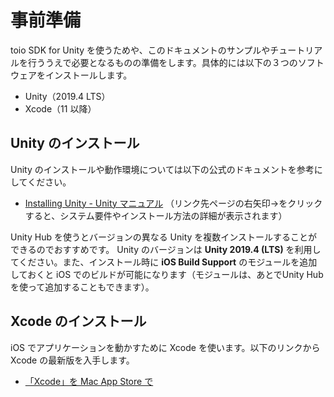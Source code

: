 # 事前準備

toio SDK for Unity を使うためや、このドキュメントのサンプルやチュートリアルを行ううえで必要となるものの準備をします。具体的には以下の３つのソフトウェアをインストールします。

- Unity（2019.4 LTS）
- Xcode（11 以降）

## Unity のインストール

Unity のインストールや動作環境については以下の公式のドキュメントを参考にしてください。

- [Installing Unity \- Unity マニュアル](https://docs.unity3d.com/ja/2019.4/Manual/GettingStartedInstallingUnity.html)
（リンク先ページの右矢印→をクリックすると、システム要件やインストール方法の詳細が表示されます）

Unity Hub を使うとバージョンの異なる Unity を複数インストールすることができるのでおすすめです。
Unity のバージョンは **Unity 2019.4 (LTS)** を利用してください。また、インストール時に **iOS Build Support** のモジュールを追加しておくと iOS でのビルドが可能になります（モジュールは、あとでUnity Hubを使って追加することもできます）。

## Xcode のインストール

iOS でアプリケーションを動かすために Xcode を使います。以下のリンクから Xcode の最新版を入手します。

- [‎「Xcode」を Mac App Store で](https://apps.apple.com/jp/app/xcode/id497799835)
